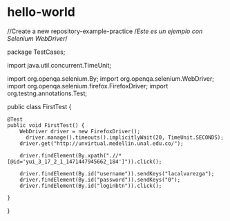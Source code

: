 # hello-world
//Create a new repository-example-practice
/*Este es un ejemplo con Selenium WebDriver*/

package TestCases;

import java.util.concurrent.TimeUnit;

import org.openqa.selenium.By;
import org.openqa.selenium.WebDriver;
import org.openqa.selenium.firefox.FirefoxDriver;
import org.testng.annotations.Test;

public class FirstTest {

	@Test
	public void FirstTest() {
		WebDriver driver = new FirefoxDriver();
		  driver.manage().timeouts().implicitlyWait(20, TimeUnit.SECONDS);
		driver.get("http://unvirtual.medellin.unal.edu.co/");

		driver.findElement(By.xpath(".//*[@id='yui_3_17_2_1_1471447945662_184']")).click();

		driver.findElement(By.id("username")).sendKeys("lacalvarezga");
		driver.findElement(By.id("password")).sendKeys("0");
		driver.findElement(By.id("loginbtn")).click();

	}
}


